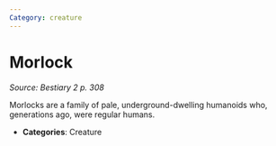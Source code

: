 ```yaml
---
Category: creature
---
```

# Morlock  
*Source: Bestiary 2 p. 308*  

Morlocks are a family of pale, underground-dwelling humanoids who, generations ago, were regular humans.

- **Categories**: Creature